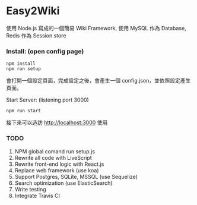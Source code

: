 Easy2Wiki
===

使用 Node.js 寫成的一個簡易 Wiki Framework, 使用 MySQL 作為 Database, Redis 作為 Session store

### Install: (open config page)

```
npm install
npm run setup
```

會打開一個設定頁面，完成設定之後，會產生一個 config.json，並依照設定產生頁面。

Start Server: (listening port 3000)

```
npm run start
```

接下來可以造訪 [http://localhost:3000](http://localhost:3000) 使用

### TODO

1. NPM global comand run setup.js
2. Rewrite all code with LiveScript
3. Rewrite front-end logic with React.js
4. Replace web framework (use koa)
5. Support Postgres, SQLite, MSSQL (use Sequelize)
6. Search optimization (use ElasticSearch)
7. Write testing
8. Integrate Travis CI
